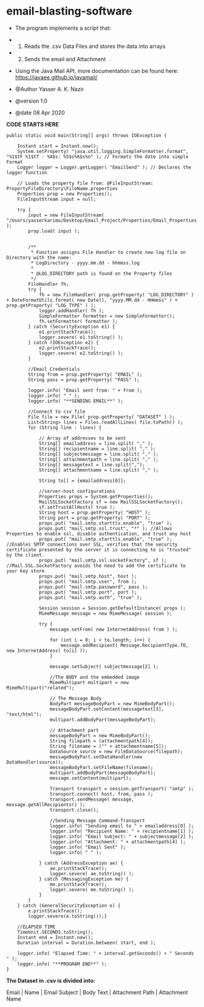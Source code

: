 # email-blasting-software

 * The program implements a script that:
 * 1. Reads the .csv Data Files and stores the data into arrays
 * 2. Sends the email and Attachment
 
 * Using the Java Mail API, more documentation can be found here: https://javaee.github.io/javamail/
 * @Author Yasser A. K. Nazir
 * @version 1.0
 * @date   08 Apr 2020
 
**CODE STARTS HERE**


    public static void main(String[] args) throws IOException {

        Instant start = Instant.now();
        System.setProperty( "java.util.logging.SimpleFormatter.format", "%1$tF %1$tT - %4$s: %5$s%6$s%n" ); // Formats the date into simple Format
        Logger logger = Logger.getLogger( "EmailSend" ); // Declares the logger function

        // Loads the property file from: @FileInputStream: PropertyFileDirectory\FileName.properties
        Properties prop = new Properties();
        FileInputStream input = null;

        try {
            input = new FileInputStream( "/Users/yasserkarimo/Desktop/Email_Project/Properties/Email_Properties_config.properties" );
            prop.load( input );


            /**
             * Function assigns File Handler to create new log file on Directory with the name:
             * LogDirectory - yyyy.mm.dd - hhmmss.log
             *
             * @LOG_DIRECTORY path is found on the Property files
             */
            FileHandler fh;
            try {
                fh = new FileHandler( prop.getProperty( "LOG_DIRECTORY" ) + DateFormatUtils.format( new Date(), "yyyy.MM.dd - HHmmss" ) + prop.getProperty( "LOG_TYPE" ) );
                logger.addHandler( fh );
                SimpleFormatter formatter = new SimpleFormatter();
                fh.setFormatter( formatter );
            } catch (SecurityException e1) {
                e1.printStackTrace();
                logger.severe( e1.toString() );
            } catch (IOException e2) {
                e2.printStackTrace();
                logger.severe( e2.toString() );
            }

            //Email Credentials
            String from = prop.getProperty( "EMAIL" );
            String pass = prop.getProperty( "PASS" );

            logger.info( "Email sent from: " + from );
            logger.info( " " );
            logger.info( "**SENDING EMAIL**" );

            //Connect to csv file
            File file = new File( prop.getProperty( "DATASET" ) );
            List<String> lines = Files.readAllLines( file.toPath() );
            for (String line : lines) {

                // Array of addresses to be sent
                String[] emailaddress = line.split( "," );
                String[] recipientname = line.split( "," );
                String[] subjectmessage = line.split( "," );
                String[] attachmentpath = line.split( "," );
                String[] messagetext = line.split(",");
                String[] attachmentname = line.split( "," );

                String to[] = {emailaddress[0]};

                //server-host configurations
                Properties props = System.getProperties();
                MailSSLSocketFactory sf = new MailSSLSocketFactory();
                sf.setTrustAllHosts( true );
                String host = prop.getProperty( "HOST" );
                String port = prop.getProperty( "PORT" );
                props.put( "mail.smtp.starttls.enable", "true" );
                props.put( "mail.smtp.ssl.trust", "*" ); //Allows Properties to enable ssl, disable authentication, and trust any host
                props.put( "mail.smtp.starttls.enable", "true" ); //Enables SMTP connections over SSL, verifies that the security certificate presented by the server it is connecting to is "trusted" by the client.
                props.put( "mail.smtp.ssl.socketFactory", sf ); //Mail.SSL.SocketFactory avoids the need to add the certificate to your key store
                props.put( "mail.smtp.host", host );
                props.put( "mail.smtp.user", from );
                props.put( "mail.smtp.password", pass );
                props.put( "mail.smtp.port", port );
                props.put( "mail.smtp.auth", "true" );

                Session session = Session.getDefaultInstance( props );
                MimeMessage message = new MimeMessage( session );

                try {
                    message.setFrom( new InternetAddress( from ) );

                    for (int i = 0; i < to.length; i++) {
                        message.addRecipient( Message.RecipientType.TO, new InternetAddress( to[i] ));
                    }

                    message.setSubject( subjectmessage[2] );

                    //The BODY and the embedded image
                    MimeMultipart multipart = new MimeMultipart("related");

                    // The Message Body
                    BodyPart messageBodyPart = new MimeBodyPart();
                    messageBodyPart.setContent(messagetext[3], "text/html");
                    multipart.addBodyPart(messageBodyPart);

                    // Attachment part
                    messageBodyPart = new MimeBodyPart();
                    String filepath = (attachmentpath[4]);
                    String filename = ("" + attachmentname[5]);
                    DataSource source = new FileDataSource(filepath);
                    messageBodyPart.setDataHandler(new DataHandler(source));
                    messageBodyPart.setFileName(filename);
                    multipart.addBodyPart(messageBodyPart);
                    message.setContent(multipart);

                    Transport transport = session.getTransport( "smtp" );
                    transport.connect( host, from, pass );
                    transport.sendMessage( message, message.getAllRecipients() );
                    transport.close();

                    //Sending Message Command-Transport
                    logger.info( "Sending email to " + emailaddress[0] );
                    logger.info( "Recipient Name: " + recipientname[1] );
                    logger.info( "Email Subject: " + subjectmessage[2] );
                    logger.info( "Attachment: " + attachmentpath[4] );
                    logger.info( "Email Sent" );
                    logger.info( " " );

                } catch (AddressException ae) {
                    ae.printStackTrace();
                    logger.severe( ae.toString() );
                } catch (MessagingException me) {
                    me.printStackTrace();
                    logger.severe( me.toString() );
                }
            }
        } catch (GeneralSecurityException e) {
            e.printStackTrace();
            logger.severe(e.toString());}

        //ELAPSED TIME
        TimeUnit.SECONDS.toString();
        Instant end = Instant.now();
        Duration interval = Duration.between( start, end );

        logger.info( "Elapsed Time: " + interval.getSeconds() + " Seconds " );
        logger.info( "**PROGRAM END**" );
    }


**The Dataset in .csv is divided into:**

Email | Name | Email Subject | Body Text | Attachment Path | Attachment Name
